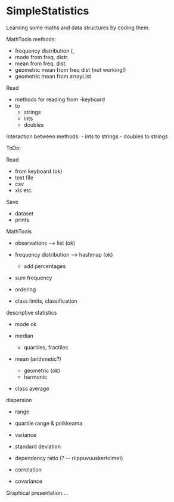 # SimpleStatistics
Learning some maths and data structures by coding them.

MathTools methods:
- frequency distribution (<String>, <Double>
- mode from freq. distr.
- mean from freq. dist.
- geometric mean from freq dist (not working!)
- geometric mean from arrayList

Read
- methods for reading from
	-keyboard
- to 
	- strings
	- ints
	- doubles

Interaction between methods:
	- ints to strings
	- doubles to strings

ToDo:

Read
- from keyboard (ok)
- text file
- csv
- xls etc.

Save
- dataset
- prints

MathTools
- observations --> list (ok)
- frequency distribution --> hashmap (ok)
	- add percentages
- sum frequency

- ordering

- class limits, classification

descriptive statistics
- mode ok
- median
	- quartiles, fractiles
- mean (arithmetic?)
	- geometric (ok)
	- harmonic

- class average

dispersion
- range
- quartile range & poikkeama
- variance
- standard deviation

- dependency ratio (? -- riippuvuuskertoimet)

- correlation
- covariance

Graphical presentation....



